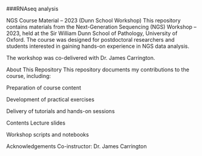 ###RNAseq analysis

NGS Course Material – 2023 (Dunn School Workshop)
This repository contains materials from the Next-Generation Sequencing (NGS) Workshop – 2023, held at the Sir William Dunn School of Pathology, University of Oxford. The course was designed for postdoctoral researchers and students interested in gaining hands-on experience in NGS data analysis.

The workshop was co-delivered with Dr. James Carrington.

About This Repository
This repository documents my contributions to the course, including:

Preparation of course content

Development of practical exercises

Delivery of tutorials and hands-on sessions

Contents
Lecture slides

Workshop scripts and notebooks


Acknowledgements
Co-instructor: Dr. James Carrington


